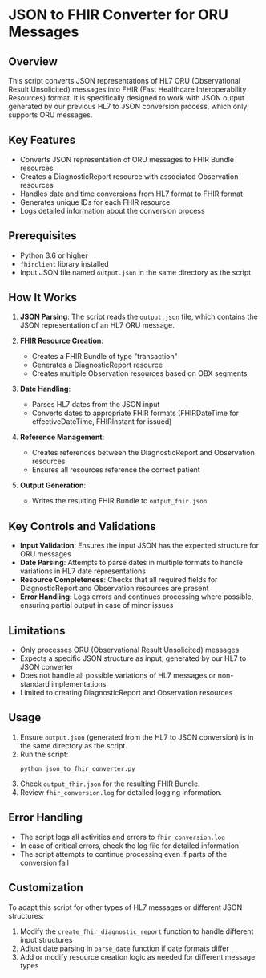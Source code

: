 # JSON to FHIR Converter for ORU Messages

## Overview

This script converts JSON representations of HL7 ORU (Observational Result Unsolicited) messages into FHIR (Fast Healthcare Interoperability Resources) format. It is specifically designed to work with JSON output generated by our previous HL7 to JSON conversion process, which only supports ORU messages.

## Key Features

- Converts JSON representation of ORU messages to FHIR Bundle resources
- Creates a DiagnosticReport resource with associated Observation resources
- Handles date and time conversions from HL7 format to FHIR format
- Generates unique IDs for each FHIR resource
- Logs detailed information about the conversion process

## Prerequisites

- Python 3.6 or higher
- `fhirclient` library installed
- Input JSON file named `output.json` in the same directory as the script

## How It Works

1. **JSON Parsing**: The script reads the `output.json` file, which contains the JSON representation of an HL7 ORU message.

2. **FHIR Resource Creation**:
   - Creates a FHIR Bundle of type "transaction"
   - Generates a DiagnosticReport resource
   - Creates multiple Observation resources based on OBX segments

3. **Date Handling**:
   - Parses HL7 dates from the JSON input
   - Converts dates to appropriate FHIR formats (FHIRDateTime for effectiveDateTime, FHIRInstant for issued)

4. **Reference Management**:
   - Creates references between the DiagnosticReport and Observation resources
   - Ensures all resources reference the correct patient

5. **Output Generation**:
   - Writes the resulting FHIR Bundle to `output_fhir.json`

## Key Controls and Validations

- **Input Validation**: Ensures the input JSON has the expected structure for ORU messages
- **Date Parsing**: Attempts to parse dates in multiple formats to handle variations in HL7 date representations
- **Resource Completeness**: Checks that all required fields for DiagnosticReport and Observation resources are present
- **Error Handling**: Logs errors and continues processing where possible, ensuring partial output in case of minor issues

## Limitations

- Only processes ORU (Observational Result Unsolicited) messages
- Expects a specific JSON structure as input, generated by our HL7 to JSON converter
- Does not handle all possible variations of HL7 messages or non-standard implementations
- Limited to creating DiagnosticReport and Observation resources

## Usage

1. Ensure `output.json` (generated from the HL7 to JSON conversion) is in the same directory as the script.
2. Run the script:
   ```
   python json_to_fhir_converter.py
   ```
3. Check `output_fhir.json` for the resulting FHIR Bundle.
4. Review `fhir_conversion.log` for detailed logging information.

## Error Handling

- The script logs all activities and errors to `fhir_conversion.log`
- In case of critical errors, check the log file for detailed information
- The script attempts to continue processing even if parts of the conversion fail

## Customization

To adapt this script for other types of HL7 messages or different JSON structures:
1. Modify the `create_fhir_diagnostic_report` function to handle different input structures
2. Adjust date parsing in `parse_date` function if date formats differ
3. Add or modify resource creation logic as needed for different message types

